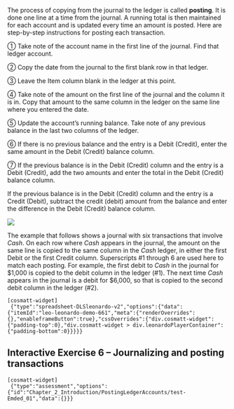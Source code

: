 The process of copying from the journal to the ledger is called **posting**. It is done one line at a time from the journal. A running total is then maintained for each account and is updated every time an amount is posted. Here are step-by-step instructions for posting each transaction.

① Take note of the account name in the first line of the journal. Find that ledger account.

② Copy the date from the journal to the first blank row in that ledger.

③ Leave the Item column blank in the ledger at this point.

④ Take note of the amount on the first line of the journal and the column it is in. Copy that amount to the same column in the ledger on the same line where you entered the date.

⑤ Update the account’s running balance. Take note of any previous balance in the last two columns of the ledger.

⑥ If there is no previous balance and the entry is a Debit (Credit), enter the same amount in the Debit (Credit) balance column.

⑦ If the previous balance is in the Debit (Credit) column and the entry is a Debit (Credit), add the two amounts and enter the total in the Debit (Credit) balance column.

If the previous balance is in the Debit (Credit) column and the entry is a Credit (Debit), subtract the credit (debit) amount from the balance and enter the difference in the Debit (Credit) balance column. 

![](./Chapter_2_Recording_accounting_transactions/media/04_Process_of_posting_to_the_ledger_accounts/image2.emf)

The example that follows shows a journal with six transactions that involve *Cash*. On each row where *Cash* appears in the journal, the amount on the same line is copied to the same column in the *Cash* ledger, in either the first Debit or the first Credit column. Superscripts \#1 through 6 are used here to match each posting. For example, the first debit to *Cash* in the journal for $1,000 is copied to the debit column in the ledger (\#1). The next time *Cash* appears in the journal is a debit for $6,000, so that is copied to the second debit column in the ledger (\#2). 

```
[cosmatt-widget]
 {"type":"spreadsheet-DLSleonardo-v2","options":{"data":{"itemId":"leo-leonardo-demo-661","meta":{"renderOverrides":{},"enableframeButton":true},"cssOverrides":{"div.cosmatt-widget":{"padding-top":0},"div.cosmatt-widget > div.leonardoPlayerContainer":{"padding-bottom":0}}}}} 
```

## Interactive Exercise 6 – Journalizing and posting transactions

```
[cosmatt-widget]
 {"type":"assessment","options":{"id":"Chapter_2_Introduction/PostingLedgerAccounts/test-Emded_01","data":{}}} 
```


